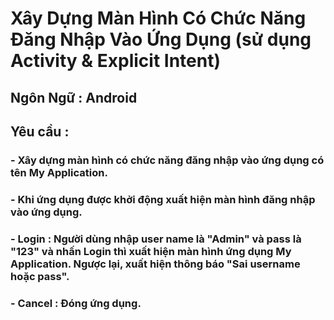 # Xây Dựng Màn Hình Có Chức Năng Đăng Nhập Vào Ứng Dụng (sử dụng Activity & Explicit Intent)
## Ngôn Ngữ : Android 
## Yêu cầu :
### - Xây dựng màn hình có chức năng đăng nhập vào ứng dụng có tên My Application.
### - Khi ứng dụng được khởi động xuất hiện màn hình đăng nhập vào ứng dụng.
### - Login : Người dùng nhập user name là "Admin" và pass là "123" và nhấn Login thì xuất hiện màn hình ứng dụng My Application. Ngược lại, xuất hiện thông báo "Sai username hoặc pass".
### - Cancel : Đóng ứng dụng.
